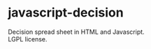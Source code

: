 javascript-decision
===================

Decision spread sheet in HTML and Javascript.  
LGPL license.  

